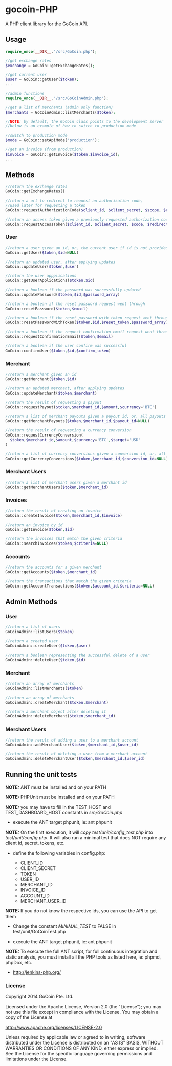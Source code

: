 gocoin-PHP
===========

A PHP client library for the GoCoin API.

## Usage

```php
require_once(__DIR__.'/src/GoCoin.php');

//get exchange rates
$exchange = GoCoin::getExchangeRates();

//get current user
$user = GoCoin::getUser($token);
...

//admin functions
require_once(__DIR__.'/src/GoCoinAdmin.php');

//get a list of merchants (admin only function)
$merchants = GoCoinAdmin::listMerchants($token);

//NOTE: by default, the GoCoin class points to the development server
//below is an example of how to switch to production mode

//switch to production mode
$mode = GoCoin::setApiMode('production');

//get an invoice (from production)
$invoice = GoCoin::getInvoice($token,$invoice_id);
...
```
## Methods

```php
//return the exchange rates
GoCoin::getExchangeRates()

//return a url to redirect to request an authorization code,
//used later for requesting a token
GoCoin::requestAuthorizationCode($client_id, $client_secret, $scope, $redirect_uri=NULL)

//return an access token given a previously requested authorization code
GoCoin::requestAccessToken($client_id, $client_secret, $code, $redirect_uri=NULL)
```

### User

```php
//return a user given an id, or, the current user if id is not provided
GoCoin::getUser($token,$id=NULL)

//return an updated user, after applying updates
GoCoin::updateUser($token,$user)

//return the user appplications
GoCoin::getUserApplications($token,$id)

//return a boolean if the password was successfully updated
GoCoin::updatePassword($token,$id,$password_array)

//return a boolean if the reset password request went through
GoCoin::resetPassword($token,$email)

//return a boolean if the reset password with token request went through
GoCoin::resetPasswordWithToken($token,$id,$reset_token,$password_array)

//return a boolean if the request confirmation email request went through
GoCoin::requestConfirmationEmail($token,$email)

//return a boolean if the user confirm was successful
GoCoin::confirmUser($token,$id,$confirm_token)
```

### Merchant

```php
//return a merchant given an id
GoCoin::getMerchant($token,$id)

//return an updated merchant, after applying updates
GoCoin::updateMerchant($token,$merchant)

//return the result of requesting a payout
GoCoin::requestPayout($token,$merchant_id,$amount,$currency='BTC')

//return a list of merchant payouts given a payout id, or, all payouts if id is not provided
GoCoin::getMerchantPayouts($token,$merchant_id,$payout_id=NULL)

//return the result of requesting a currency conversion
GoCoin::requestCurrencyConversion(
  $token,$merchant_id,$amount,$currency='BTC',$target='USD'
)

//return a list of currency conversions given a conversion id, or, all conversions if id is not provided
GoCoin::getCurrencyConversions($token,$merchant_id,$conversion_id=NULL)
```

### Merchant Users

```php
//return a list of merchant users given a merchant id
GoCoin::getMerchantUsers($token,$merchant_id)
```

### Invoices

```php
//return the result of creating an invoice
GoCoin::createInvoice($token,$merchant_id,$invoice)

//return an invoice by id
GoCoin::getInvoice($token,$id)

//return the invoices that match the given criteria
GoCoin::searchInvoices($token,$criteria=NULL)
```

### Accounts

```php
//return the accounts for a given merchant
GoCoin::getAccounts($token,$merchant_id)

//return the transactions that match the given criteria
GoCoin::getAccountTransactions($token,$account_id,$criteria=NULL)
```

## Admin Methods

### User

```php
//return a list of users
GoCoinAdmin::listUsers($token)

//return a created user
GoCoinAdmin::createUser($token,$user)

//return a boolean representing the successful delete of a user
GoCoinAdmin::deleteUser($token,$id)
```

### Merchant

```php
//return an array of merchants
GoCoinAdmin::listMerchants($token)

//return an array of merchants
GoCoinAdmin::createMerchant($token,$merchant)

//return a merchant object after deleting it
GoCoinAdmin::deleteMerchant($token,$merchant_id)
```

### Merchant Users

```php
//return the result of adding a user to a merchant account
GoCoinAdmin::addMerchantUser($token,$merchant_id,$user_id)

//return the result of deleting a user from a merchant account
GoCoinAdmin::deleteMerchantUser($token,$merchant_id,$user_id)
```

## Running the unit tests


**NOTE:** ANT must be installed and on your PATH

**NOTE:** PHPUnit must be installed and on your PATH

**NOTE:** you may have to fill in the TEST_HOST and TEST_DASHBOARD_HOST constants in *src/GoCoin.php*

- execute the ANT target phpunit, ie: ant phpunit

**NOTE:** On the first execution, it will *copy test/unit/config_test.php* into *test/unit/config.php*.
It will also run a minimal test that does NOT require any client id, secret, tokens, etc.

- define the following variables in config.php:

  - CLIENT_ID
  - CLIENT_SECRET
  - TOKEN
  - USER_ID
  - MERCHANT_ID
  - INVOICE_ID
  - ACCOUNT_ID
  - MERCHANT_USER_ID

**NOTE:** If you do not know the respective ids, you can use the API to get them

- Change the constant *MINIMAL_TEST* to FALSE in test/unit/GoCoinTest.php

- execute the ANT target phpunit, ie: ant phpunit

**NOTE:** To execute the full ANT script, for full continuous integration and static analysis, you must install all the PHP tools as listed here, ie: phpmd, phpDox, etc.

  - http://jenkins-php.org/

### License

Copyright 2014 GoCoin Pte. Ltd.

Licensed under the Apache License, Version 2.0 (the "License");
you may not use this file except in compliance with the License.
You may obtain a copy of the License at

   http://www.apache.org/licenses/LICENSE-2.0

Unless required by applicable law or agreed to in writing, software
distributed under the License is distributed on an "AS IS" BASIS,
WITHOUT WARRANTIES OR CONDITIONS OF ANY KIND, either express or implied.
See the License for the specific language governing permissions and
limitations under the License.
